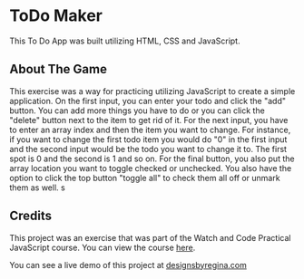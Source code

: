 # ToDo Maker

This To Do App was built utilizing HTML, CSS and JavaScript. 

## About The Game

This exercise was a way for practicing utilizing JavaScript to create a simple application. On the first input, you can enter your todo and click the "add" button. You can add more things you have to do or you can click the "delete" button next to the item to get rid of it. For the next input, you have to enter an array index and then the item you want to change. For instance, if you want to change the first todo item you would do "0" in the first input and the second input would be the todo you want to change it to. The first spot is 0 and the second is 1 and so on. For the final button, you also put the array location you want to toggle checked or unchecked. You also have the option to click the top button "toggle all" to check them all off or unmark them as well. 
s
## Credits

This project was an exercise that was part of the Watch and Code Practical JavaScript course. You can view the course [here](https://watchandcode.com/p/practical-javascript). 

You can see a live demo of this project at [designsbyregina.com](http://designsbyregina.com/projects/todomakerapr2018/index.html)
